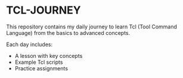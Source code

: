 # TCL-JOURNEY
This repository contains my daily journey to learn Tcl (Tool Command Language) from the basics to advanced concepts.

Each day includes:
- A lesson with key concepts
- Example Tcl scripts
- Practice assignments




